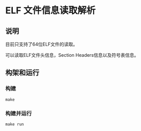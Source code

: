# ELF 文件信息读取解析


## 说明

目前只支持了64位ELF文件的读取。

可以读取ELF文件头信息，Section Headers信息以及符号表信息。

## 构架和运行

### 构建
```
make
```
### 构建并运行
```
make run 
```


